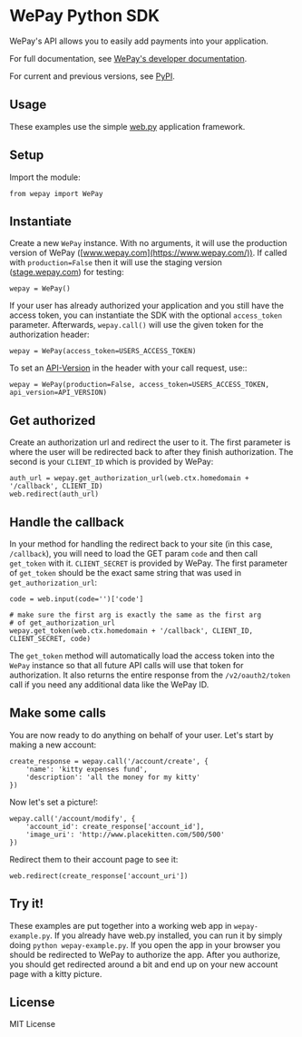 WePay Python SDK
================

WePay's API allows you to easily add payments into your application.

For full documentation, see [WePay's developer documentation](https://www.wepay.com/developer).

For current and previous versions, see [PyPI](https://pypi.python.org/pypi/wepay).

Usage
-----
These examples use the simple [web.py](http://webpy.org/) application framework.

Setup
-----
Import the module:

    from wepay import WePay

Instantiate
-----

Create a new ``WePay`` instance. With no arguments, it will use the production
version of WePay ([www.wepay.com](https://www.wepay.com/)). If called with ``production=False`` then
it will use the staging version ([stage.wepay.com](https://stage.wepay.com/)) for testing:

    wepay = WePay()

If your user has already authorized your application and you still have the
access token, you can instantiate the SDK with the optional ``access_token``
parameter. Afterwards, ``wepay.call()`` will use the given token for the
authorization header:

    wepay = WePay(access_token=USERS_ACCESS_TOKEN)

To set an [API-Version](https://www.wepay.com/developer/reference/versioning) in the header with your call request, use::

    wepay = WePay(production=False, access_token=USERS_ACCESS_TOKEN, api_version=API_VERSION)

Get authorized
-----

Create an authorization url and redirect the user to it. The first parameter
is where the user will be redirected back to after they finish authorization.
The second is your ``CLIENT_ID`` which is provided by WePay:

    auth_url = wepay.get_authorization_url(web.ctx.homedomain + '/callback', CLIENT_ID)
    web.redirect(auth_url)

Handle the callback
-----

In your method for handling the redirect back to your site (in this case,
``/callback``), you will need to load the GET param ``code`` and then call
``get_token`` with it. ``CLIENT_SECRET`` is provided by WePay. The first
parameter of ``get_token`` should be the exact same string that was used
in ``get_authorization_url``:

    code = web.input(code='')['code']
    
    # make sure the first arg is exactly the same as the first arg
    # of get_authorization_url
    wepay.get_token(web.ctx.homedomain + '/callback', CLIENT_ID, CLIENT_SECRET, code)

The ``get_token`` method will automatically load the access token into the
``WePay`` instance so that all future API calls will use that token for
authorization. It also returns the entire response from the
``/v2/oauth2/token`` call if you need any additional data like the WePay ID.

Make some calls
-----

You are now ready to do anything on behalf of your user. Let's start by making
a new account:

    create_response = wepay.call('/account/create', {
        'name': 'kitty expenses fund',
        'description': 'all the money for my kitty'
    })

Now let's set a picture!:

    wepay.call('/account/modify', {
        'account_id': create_response['account_id'],
        'image_uri': 'http://www.placekitten.com/500/500'
    })

Redirect them to their account page to see it:

    web.redirect(create_response['account_uri'])

Try it!
-----

These examples are put together into a working web app in
``wepay-example.py``. If you already have web.py installed, you can run it
by simply doing ``python wepay-example.py``. If you open the app in your
browser you should be redirected to WePay to authorize the app. After you
authorize, you should get redirected around a bit and end up on your new
account page with a kitty picture.

License
-----

MIT License
